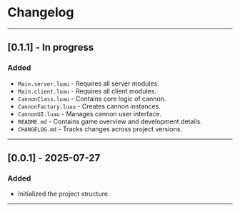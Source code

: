 # Changelog

---

## [0.1.1] - In progress

### Added
- `Main.server.luau` - Requires all server modules.
- `Main.client.luau` - Requires all client modules.
- `CannonClass.luau` - Contains core logic of cannon.
- `CannonFactory.luau` - Creates cannon instances.
- `CannonUI.luau` - Manages cannon user interface.
- `README.md` - Contains game overview and development details.
- `CHANGELOG.md` - Tracks changes across project versions.
  
---

## [0.0.1] - 2025-07-27

### Added
- Initialized the project structure.

--- 